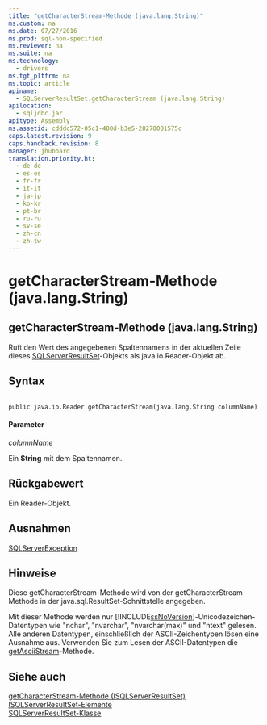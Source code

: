 ```yaml
---
title: "getCharacterStream-Methode (java.lang.String)"
ms.custom: na
ms.date: 07/27/2016
ms.prod: sql-non-specified
ms.reviewer: na
ms.suite: na
ms.technology: 
  - drivers
ms.tgt_pltfrm: na
ms.topic: article
apiname: 
  - SQLServerResultSet.getCharacterStream (java.lang.String)
apilocation: 
  - sqljdbc.jar
apitype: Assembly
ms.assetid: cdddc572-05c1-480d-b3e5-28270001575c
caps.latest.revision: 9
caps.handback.revision: 8
manager: jhubbard
translation.priority.ht: 
  - de-de
  - es-es
  - fr-fr
  - it-it
  - ja-jp
  - ko-kr
  - pt-br
  - ru-ru
  - sv-se
  - zh-cn
  - zh-tw
---
```

# getCharacterStream-Methode (java.lang.String)
    
## getCharacterStream\-Methode \(java.lang.String\)  
 Ruft den Wert des angegebenen Spaltennamens in der aktuellen Zeile dieses [SQLServerResultSet](../content/SQLServerResultSet-Class.md)\-Objekts als java.io.Reader\-Objekt ab.  
  
## Syntax  
  
```  
  
public java.io.Reader getCharacterStream(java.lang.String columnName)  
```  
  
#### Parameter  
 *columnName*  
  
 Ein **String** mit dem Spaltennamen.  
  
## Rückgabewert  
 Ein Reader\-Objekt.  
  
## Ausnahmen  
 [SQLServerException](../content/SQLServerException-Class.md)  
  
## Hinweise  
 Diese getCharacterStream\-Methode wird von der getCharacterStream\-Methode in der java.sql.ResultSet\-Schnittstelle angegeben.  
  
 Mit dieser Methode werden nur [!INCLUDE[ssNoVersion](../content/includes/ssNoVersion_md.md)]\-Unicodezeichen\-Datentypen wie "nchar", "nvarchar", "nvarchar\(max\)" und "ntext" gelesen. Alle anderen Datentypen, einschließlich der ASCII\-Zeichentypen lösen eine Ausnahme aus. Verwenden Sie zum Lesen der ASCII\-Datentypen die [getAsciiStream](../content/getAsciiStream-Method--SQLServerResultSet-.md)\-Methode.  
  
## Siehe auch  
 [getCharacterStream-Methode &#40;ISQLServerResultSet&#41;](../content/getCharacterStream-Method--SQLServerResultSet-.md)   
 [ISQLServerResultSet-Elemente](../content/SQLServerResultSet-Members.md)   
 [SQLServerResultSet-Klasse](../content/SQLServerResultSet-Class.md)  
  
  